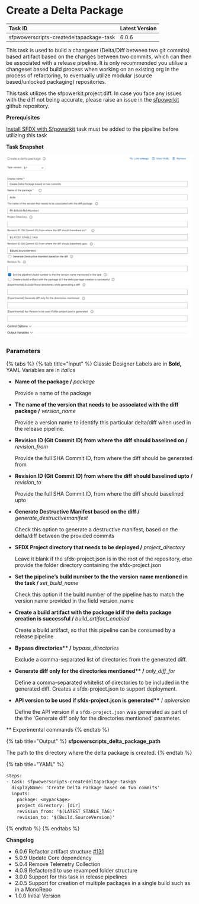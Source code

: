 # Create a Delta Package

| Task ID | Latest Version |
| :--- | :--- |
| sfpwowerscripts-createdeltapackage-task | 6.0.6 |

This task is used to build a changeset \(Delta/Diff between two git commits\) based artifact based on the changes between two commits, which can then be associated with a release pipeline. It is only recommended you utilise a changeset based build process when working on an existing org in the process of refactoring, to eventually utilize modular \(source based/unlocked packaging\) repositories.

This task utilizes the sfpowerkit:project:diff. In case you face any issues with the diff not being accurate, please raise an issue in the [sfpowerkit](https://github.com/Accenture/sfpowerkit) github repository.

**Prerequisites**

[Install SFDX with Sfpowerkit](../utility-tasks/install-sfdx-cli-with-sfpowerkit.md) task must be added to the pipeline before utilizing this task

**Task Snapshot**

![](../../../.gitbook/assets/createdeltapackagesnapshot.png)

### Parameters

{% tabs %}
{% tab title="Input" %}
Classic Designer Labels are in **Bold,**  YAML Variables are in _italics_

* **Name of the package /** _package_

  Provide a name of the package  

* **The name of the version that needs to be associated with the diff package /**  _version\_name_

  Provide a version name to identify this particular delta/diff when used in the release pipeline.  

* **Revision ID \(Git Commit ID\) from where the diff should baselined on /** _revision\_from_

  Provide the full SHA Commit ID, from where the diff should be generated from  

* **Revision ID \(Git Commit ID\) from where the diff should baselined upto /** _revision\_to_

  Provide the full SHA Commit ID, from where the diff should baselined upto  

* **Generate Destructive Manifest based on the diff /** _generate\_destructivemanifest_

  Check this option to generate a destructive manifest, based on the delta/diff between the provided commits  

* **SFDX Project directory that needs to be deployed /** _project\_directory_

  Leave it blank if the sfdx-project.json is in the root of the repository, else provide the folder directory containing the sfdx-project.json  

* **Set the pipeline’s build number to the the version name mentioned in the task /** _set\_build\_name_

  Check this option if the build number of the pipeline has to match the version name provided in the field version\_name  

* **Create a build artifact with the package id if the delta package creation is successful /** _build\_artifact\_enabled_

  Create a build artifact, so that this pipeline can be consumed by a release pipeline  

* **Bypass directories\*\* /** _bypass\_directories_

  Exclude a comma-separated list of directories from the generated diff.  

* **Generate diff only for the directories mentioned\*\* /** _only\_diff\_for_

  Define a comma-separated whitelist of directories to be included in the generated diff. Creates a sfdx-project.json to support deployment.  

* **API version to be used if sfdx-project.json is generated\*\*** / _apiversion_

  Define the API version if a `sfdx-project.json` was generated as part of the the 'Generate diff only for the directories mentioned' parameter.

\*\* Experimental commands
{% endtab %}

{% tab title="Output" %}
**sfpowerscripts\_delta\_package\_path**

The path to the directory where the delta package is created.
{% endtab %}

{% tab title="YAML" %}
```text
steps:
- task: sfpwowerscripts-createdeltapackage-task@5
  displayName: 'Create Delta Package based on two commits'
  inputs:
    package: <mypackage>
    project_directory: [dir]
    revision_from: '$(LATEST_STABLE_TAG)'
    revision_to: '$(Build.SourceVersion)'
```
{% endtab %}
{% endtabs %}



**Changelog**

* 6.0.6 Refactor artifact structure [\#131](https://github.com/Accenture/sfpowerscripts/pull/131)
* 5.0.9 Update Core dependency
* 5.0.4 Remove Telemetry Collection
* 4.0.9 Refactored to use revamped folder structure
* 3.0.0 Support for this task in release pipelines
* 2.0.5 Support for creation of multiple packages in a single build such as in a MonoRepo
* 1.0.0 Initial Version

